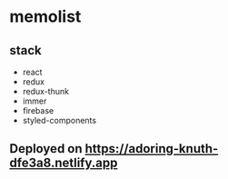 # memolist

## stack

- react
- redux
- redux-thunk
- immer
- firebase
- styled-components

## Deployed on https://adoring-knuth-dfe3a8.netlify.app
